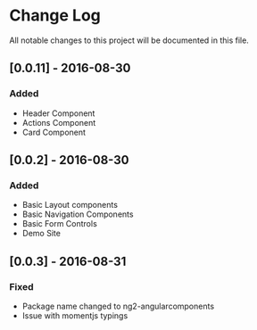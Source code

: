 # Change Log
All notable changes to this project will be documented in this file.

## [0.0.11] - 2016-08-30
### Added

- Header Component
- Actions Component
- Card Component


## [0.0.2] - 2016-08-30
### Added

- Basic Layout components
- Basic Navigation Components
- Basic Form Controls
- Demo Site

## [0.0.3] - 2016-08-31
### Fixed

- Package name changed to ng2-angularcomponents
- Issue with momentjs typings
